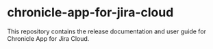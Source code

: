 # chronicle-app-for-jira-cloud
This repository contains the release documentation and user guide for Chronicle App for Jira Cloud.
